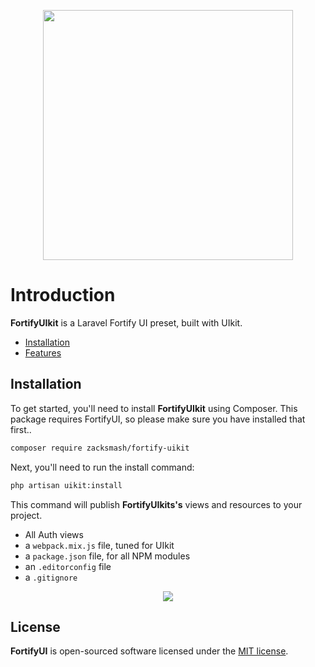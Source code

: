 <p align="center"><img width="400" src="https://github.com/zacksmash/fortify-uikit/blob/master/fortify-uikit-image.png"></p>

# Introduction

**FortifyUIkit** is a Laravel Fortify UI preset, built with UIkit.

- [Installation](#installation)
- [Features](#features)

<a name="installation"></a>
## Installation

To get started, you'll need to install **FortifyUIkit** using Composer. This package requires FortifyUI, so please make sure you have installed that first..

```bash
composer require zacksmash/fortify-uikit
```

Next, you'll need to run the install command:

```bash
php artisan uikit:install
```

This command will publish **FortifyUIkits's** views and resources to your project.

- All Auth views
- a `webpack.mix.js` file, tuned for UIkit
- a `package.json` file, for all NPM modules
- an `.editorconfig` file
- a `.gitignore`

<p align="center"><img  src="https://github.com/zacksmash/fortify-uikit/blob/master/fortify-uikit-screenshot.png"></p>

## License

**FortifyUI** is open-sourced software licensed under the [MIT license](LICENSE.md).
